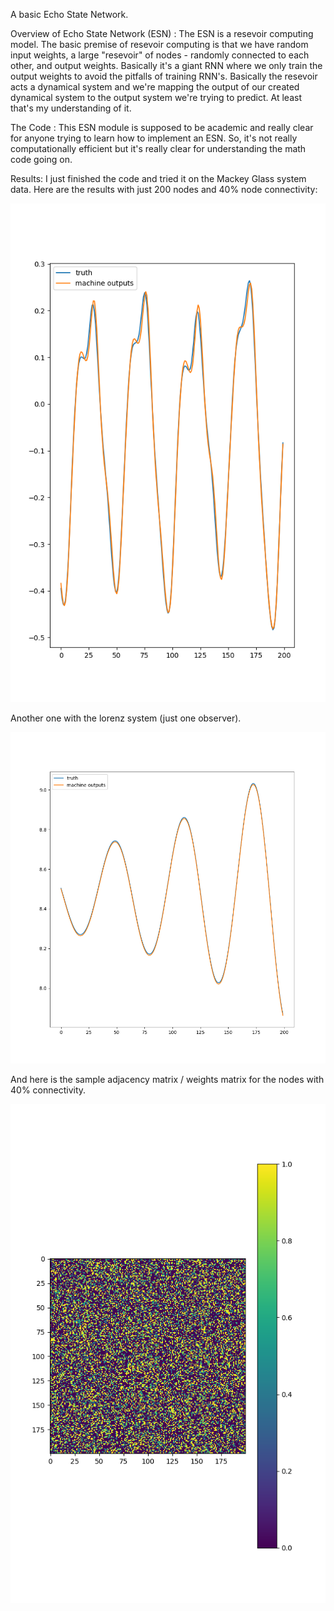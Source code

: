 A basic Echo State Network.

Overview of Echo State Network (ESN) :
    The ESN is a resevoir computing model. 
    The basic premise of resevoir computing is that we have random input weights,
    a large "resevoir" of nodes - randomly connected to each other, and output
    weights. Basically it's a giant RNN where we only train the output weights
    to avoid the pitfalls of training RNN's.
    Basically the resevoir acts a dynamical system and we're mapping the output
    of our created dynamical system to the output system we're trying to 
    predict. At least that's my understanding of it.
    
The Code :
    This ESN module is supposed to be academic and really clear for anyone
    trying to learn how to implement an ESN. So, it's not really 
    computationally efficient but it's really clear for understanding the 
    math code going on.

Results:
I just finished the code and tried it on the Mackey Glass system data.
Here are the results with just 200 nodes and 40% node connectivity:

![mackeyplottedoutput](readme_imgs/mackey_output_plot.png)

Another one with the lorenz system (just one observer).

![lorenz output](readme_imgs/lorenz_output_plot.png)

And here is the sample adjacency matrix / weights matrix for the nodes
with 40% connectivity.

![adjacency matrix](readme_imgs/adj_matrix.png)
